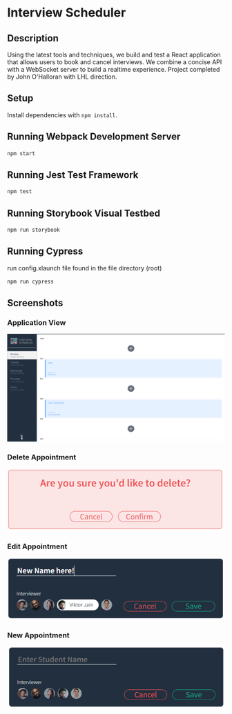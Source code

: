 # Interview Scheduler

## Description

Using the latest tools and techniques, we build and test a React application that allows users to book and cancel interviews. We combine a concise API with a WebSocket server to build a realtime experience. Project completed by John O'Halloran with LHL direction.

## Setup

Install dependencies with `npm install`.

## Running Webpack Development Server

```sh
npm start
```

## Running Jest Test Framework

```sh
npm test
```

## Running Storybook Visual Testbed

```sh
npm run storybook
```
## Running Cypress

run config.xlaunch file found in the file directory (root)

```sh
npm run cypress
```

## Screenshots
### Application View
!["applicationview"](https://github.com/JohnnyOhall/scheduler/blob/master/screenshots/Application.PNG?raw=true)
### Delete Appointment
!["delete-app"](https://github.com/JohnnyOhall/scheduler/blob/master/screenshots/delete_appointment.PNG?raw=true)
### Edit Appointment
!["edit-app"](https://github.com/JohnnyOhall/scheduler/blob/master/screenshots/edit_appointment.PNG?raw=true)
### New Appointment
!["new-app"](https://github.com/JohnnyOhall/scheduler/blob/master/screenshots/new_appointment.PNG?raw=true)